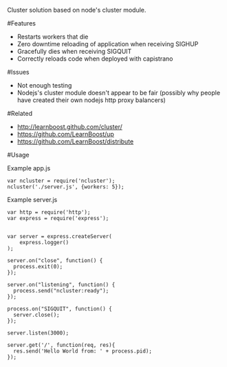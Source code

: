 Cluster solution based on node's cluster module.

#Features

* Restarts workers that die
* Zero downtime reloading of application when receiving SIGHUP
* Gracefully dies when receiving SIGQUIT
* Correctly reloads code when deployed with capistrano

#Issues

* Not enough testing
* Nodejs's cluster module doesn't appear to be fair (possibly why people have created their own nodejs http proxy balancers)

#Related

* http://learnboost.github.com/cluster/
* https://github.com/LearnBoost/up
* https://github.com/LearnBoost/distribute

#Usage

Example app.js

    var ncluster = require('ncluster');
    ncluster('./server.js', {workers: 5});

Example server.js

    var http = require('http');
    var express = require('express');


    var server = express.createServer(
        express.logger()
    );

    server.on("close", function() {
      process.exit(0);
    });

    server.on("listening", function() {
      process.send("ncluster:ready");
    });

    process.on("SIGQUIT", function() {
      server.close();
    });

    server.listen(3000);

    server.get('/', function(req, res){
      res.send('Hello World from: ' + process.pid);
    });
